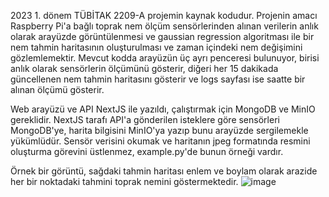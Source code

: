2023 1. dönem TÜBİTAK 2209-A projemin kaynak kodudur. Projenin amacı Raspberry Pi'a bağlı toprak nem ölçüm sensörlerinden alınan verilerin anlık olarak arayüzde görüntülenmesi ve gaussian regression algoritması ile bir nem tahmin haritasının oluşturulması ve zaman içindeki nem değişimini gözlemlemektir. Mevcut kodda arayüzün üç ayrı penceresi bulunuyor, birisi anlık olarak sensörlerin ölçümünü gösterir, diğeri her 15 dakikada güncellenen nem tahmin haritasını gösterir ve logs sayfası ise saatte bir alınan ölçümü gösterir.

Web arayüzü ve API NextJS ile yazıldı, çalıştırmak için MongoDB ve MinIO gereklidir. NextJS tarafı API'a gönderilen isteklere göre sensörleri MongoDB'ye, harita bilgisini MinIO'ya yazıp bunu arayüzde sergilemekle yükümlüdür. Sensör verisini okumak ve haritanın jpeg formatında resmini oluşturma görevini üstlenmez, example.py'de bunun örneği vardır.

Örnek bir görüntü, sağdaki tahmin haritası enlem ve boylam olarak arazide her bir noktadaki tahmini toprak nemini göstermektedir.
![image](https://github.com/user-attachments/assets/67e1eb42-c793-414f-8723-3669a328bdb3)

